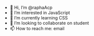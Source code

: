 - 👋 Hi, I’m @raphaAcp
- 👀 I’m interested in JavaScript
- 🌱 I’m currently learning CSS
- 💞️ I’m looking to collaborate on student
- 📫 How to reach me: email

<!---
raphaAcp/raphaAcp is a ✨ special ✨ repository because its `README.md` (this file) appears on your GitHub profile.
You can click the Preview link to take a look at your changes.
--->
